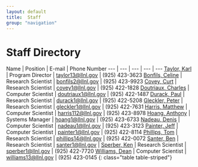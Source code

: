 ```yaml
---
layout: default
title:  Staff
group: "navigation"
---
```


# Staff Directory

Name | Position | E-mail | Phone Number
--- | --- | --- | --- | ---
[Taylor, Karl][karl] | Program Director |	taylor13@llnl.gov |	(925) 423-3623
[Bonfils, Celine][celine]	| Research Scientist | bonfils2@llnl.gov | (925) 423-9923
[Covey, Curt][curt]	| Research Scientist	| covey1@llnl.gov	| (925) 422-1828
[Doutriaux, Charles][doutriaux]	| Computer Scientist	| doutriaux1@llnl.gov	| (925) 422-1487
[Durack, Paul][durack]	| Research Scientist	| durack1@llnl.gov	| (925) 422-5208
[Gleckler, Peter][gleckler]	| Research Scientist	| gleckler1@llnl.gov	| (925) 422-7631
[Harris, Matthew][harris]	| Computer Scientist	| harris112@llnl.gov	| (925) 423-8978
[Hoang, Anthony][hoang]	| Systems Manager	| hoang1@llnl.gov	| (925) 423-6733
[Nadeau, Denis][nadeau] | Computer Scientist | nadeau1@llnl.gov | (925) 423-3123
[Painter, Jeff][painter]	| Computer Scientist	| painter1@llnl.gov	| (925) 422-8114
[Phillips, Tom][phillips]	| Research Scientist	| phillips14@llnl.gov	| (925) 422-0072
[Santer, Ben][santer]	| Research Scientist	| santer1@llnl.gov	|
[Sperber, Ken][sperber]	| Research Scientist	| sperber1@llnl.gov	| (925) 422-7720
[Williams, Dean][williams]	| Computer Scientist	| williams13@llnl.gov	| (925) 423-0145
{: class="table table-striped"}



[karl]: about/staff/Karl/index.html
[celine]: about/staff/celine/index.html
[curt]: about/staff/curt/index.html
[doutriaux]: about/staff/doutriaux/index.html
[durack]: about/staff/durack/index.html
[gleckler]: about/staff/gleckler/index.html
[harris]: about/staff/harris/index.html
[hoang]: about/staff/hoang/index.html
[nadeau]: about/staff/nadeau/index.html
[painter]: about/staff/painter/index.html
[phillips]: about/staff/phillips/index.html
[santer]: about/staff/santer/index.html
[sperber]: about/staff/sperber/index.html
[williams]:about/staff/williams/index.html

